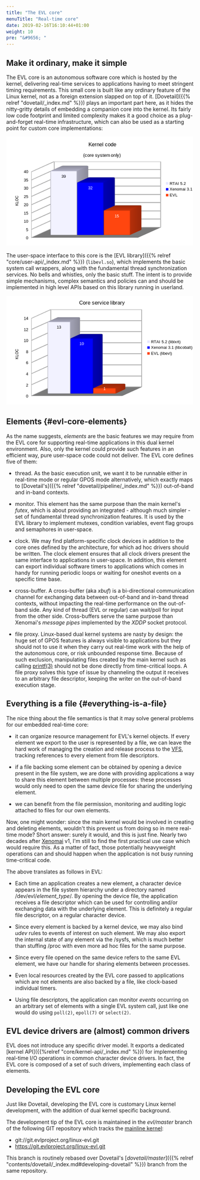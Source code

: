 ```yaml
---
title: "The EVL core"
menuTitle: "Real-time core"
date: 2019-02-16T16:10:44+01:00
weight: 10
pre: "&#9656; "
---
```


## Make it ordinary, make it simple

The EVL core is an autonomous software core which is hosted by the
kernel, delivering real-time services to applications having to meet
stringent timing requirements. This small core is built like any
ordinary feature of the Linux kernel, not as a foreign extension
slapped on top of it.  [Dovetail]({{% relref "dovetail/_index.md" %}})
plays an important part here, as it hides the nitty-gritty details of
embedding a companion core into the kernel. Its fairly low code
footprint and limited complexity makes it a good choice as a
plug-and-forget real-time infrastructure, which can also be used as a
starting point for custom core implementations:

![Alt text](/images/kloc-core.png "EVL kernel code footprint")

The user-space interface to this core is the [EVL library]({{% relref
"core/user-api/_index.md" %}}) (`libevl.so`), which implements the
basic system call wrappers, along with the fundamental thread
synchronization services. No bells and whistles, only the basic
stuff. The intent is to provide simple mechanisms, complex semantics
and policies can and should be implemented in high level APIs based on
this library running in userland.

![Alt text](/images/kloc-user.png "EVL user code footprint")

## Elements {#evl-core-elements}

As the name suggests, _elements_ are the basic features we may require
from the EVL core for supporting real-time applications in this dual
kernel environment. Also, only the kernel could provide such features
in an efficient way, pure user-space code could not deliver. The EVL
core defines five of them:

- thread. As the basic execution unit, we want it to be runnable
  either in real-time mode or regular GPOS mode alternatively, which
  exactly maps to [Dovetail's]({{% relref
  "dovetail/pipeline/_index.md" %}}) out-of-band and in-band contexts.

- monitor. This element has the same purpose than the main kernel's
  _futex_, which is about providing an integrated - although much
  simpler - set of fundamental thread synchronization features. It is
  used by the EVL library to implement mutexes, condition variables,
  event flag groups and semaphores in user-space.

- clock. We may find platform-specific clock devices in addition to
  the core ones defined by the architecture, for which ad hoc drivers
  should be written. The clock element ensures that all clock drivers
  present the same interface to applications in user-space. In
  addition, this element can export individual software timers to
  applications which comes in handy for running periodic loops or
  waiting for oneshot events on a specific time base.

- cross-buffer. A cross-buffer (aka _xbuf_) is a bi-directional
  communication channel for exchanging data between out-of-band and
  in-band thread contexts, without impacting the real-time performance
  on the out-of-band side.  Any kind of thread (EVL or regular) can
  wait/poll for input from the other side. Cross-buffers serve the
  same purpose than Xenomai's _message pipes_ implemented by the
  _XDDP_ socket protocol.

- file proxy. Linux-based dual kernel systems are nasty by design: the
  huge set of GPOS features is always visible to applications but they
  should not to use it when they carry out real-time work with the
  help of the autonomous core, or risk unbounded response
  time. Because of such exclusion, manipulating files created by the
  main kernel such as calling
  [printf(3)](http://man7.org/linux/man-pages/man3/printf.3.html)
  should not be done directly from time-critical loops. A file proxy
  solves this type of issue by channeling the output it receives to an
  arbitrary file descriptor, keeping the writer on the out-of-band
  execution stage.

## Everything is a file {#everything-is-a-file}

The nice thing about the file semantics is that it may solve general
problems for our embedded real-time core:

- it can organize resource management for EVL's kernel objects. If
  every element we export to the user is represented by a file, we can
  leave the hard work of managing the creation and release process to
  the
  [VFS](https://www.kernel.org/doc/Documentation/filesystems/vfs.txt),
  tracking references to every element from file descriptors.

- if a file backing some element can be obtained by opening a device
  present in the file system, we are done with providing applications
  a way to share this element between multiple processes: these
  processes would only need to open the same device file for sharing
  the underlying element.

- we can benefit from the file permission, monitoring and auditing
  logic attached to files for our own elements.

Now, one might wonder: since the main kernel would be involved in
creating and deleting elements, wouldn't this prevent us from doing so
in mere real-time mode? Short answer: surely it would, and this is
just fine. Nearly two decades after [Xenomai](https://xenomai.org/)
v1, I'm still to find the first practical use case which would require
this. As a matter of fact, those potentially heavyweight operations
can and should happen when the application is not busy running
time-critical code.

The above translates as follows in EVL:

- Each time an application creates a new element, a character device
  appears in the file system hierarchy under a directory named
  /dev/evl/*element_type*/. By opening the device file, the
  application receives a file descriptor which can be used for
  controlling and/or exchanging data with the underlying element. This
  is definitely a regular file descriptor, on a regular character
  device.

- Since every element is backed by a kernel device, we may also bind
  _udev_ rules to events of interest on such element. We may also
  export the internal state of any element via the /sysfs, which is
  much better than stuffing /proc with even more ad hoc files for the
  same purpose.

- Since every file opened on the same device refers to the same EVL
  element, we have our handle for sharing elements between processes.

- Even local resources created by the EVL core passed to applications
  which are not elements are also backed by a file, like clock-based
  individual timers.

- Using file descriptors, the application can monitor _events_
  occurring on an arbitrary set of elements with a single EVL system
  call, just like one would do using `poll(2)`, `epoll(7)` or
  `select(2)`.

## EVL device drivers are (almost) common drivers

EVL does not introduce any specific driver model. It exports a
dedicated [kernel API]({{%relref "core/kernel-api/_index.md" %}}) for
implementing real-time I/O operations in common character device
drivers. In fact, the EVL core is composed of a set of such drivers,
implementing each class of elements.

## Developing the EVL core

Just like Dovetail, developing the EVL core is customary Linux kernel
development, with the addition of dual kernel specific background.

The development tip of the EVL core is maintained in the
_evl/master_ branch of the following GIT repository which tracks
the [mainline
kernel](git://git.kernel.org/pub/scm/linux/kernel/git/torvalds/linux-2.6.git):

  * git://git.evlproject.org/linux-evl.git
  * https://git.evlproject.org/linux-evl.git

This branch is routinely rebased over Dovetail's
[_dovetail/master_]({{% relref
"contents/dovetail/_index.md#developing-dovetail" %}}) branch from the
same repository.

